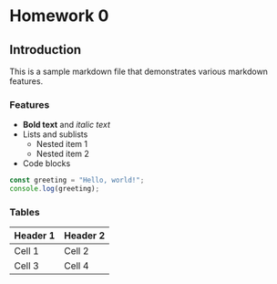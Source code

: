 # Homework 0

## Introduction
This is a sample markdown file that demonstrates various markdown features.

### Features
- **Bold text** and *italic text*
- Lists and sublists
  - Nested item 1
  - Nested item 2
- Code blocks

```javascript
const greeting = "Hello, world!";
console.log(greeting);
```

### Tables
| Header 1 | Header 2 |
|----------|----------|
| Cell 1   | Cell 2   |
| Cell 3   | Cell 4   | 